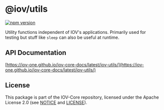 # @iov/utils

[![npm version](https://img.shields.io/npm/v/@iov/utils.svg)](https://www.npmjs.com/package/@iov/utils)

Utility functions independent of IOV's applications. Primarily used for testing
but stuff like `sleep` can also be useful at runtime.

## API Documentation

[https://iov-one.github.io/iov-core-docs/latest/iov-utils/](https://iov-one.github.io/iov-core-docs/latest/iov-utils/)

## License

This package is part of the IOV-Core repository, licensed under the Apache
License 2.0 (see
[NOTICE](https://github.com/iov-one/iov-core/blob/master/NOTICE) and
[LICENSE](https://github.com/iov-one/iov-core/blob/master/LICENSE)).
